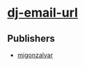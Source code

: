 # [dj-email-url](https://pypi.org/project/dj-email-url)



## Publishers
- [migonzalvar](https://pypi.org/user/migonzalvar)

